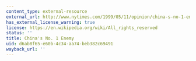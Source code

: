 ```yaml
---
content_type: external-resource
external_url: http://www.nytimes.com/1999/05/11/opinion/china-s-no-1-enemy.html
has_external_license_warning: true
license: https://en.wikipedia.org/wiki/All_rights_reserved
status: ''
title: China's No. 1 Enemy
uid: d6ab8f65-e60b-4c34-aa74-beb382c69491
wayback_url: ''
---
```

